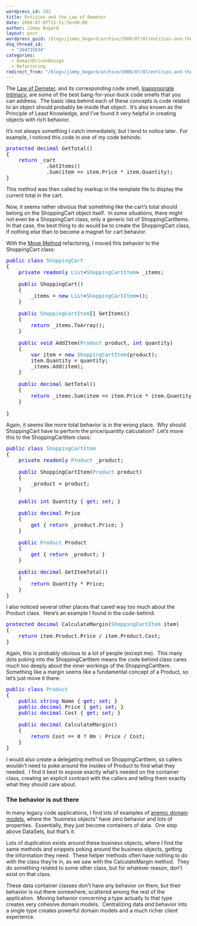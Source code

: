 ```yaml
---
wordpress_id: 202
title: Entities and the Law of Demeter
date: 2008-07-07T11:51:56+00:00
author: Jimmy Bogard
layout: post
wordpress_guid: /blogs/jimmy_bogard/archive/2008/07/07/entities-and-the-law-of-demeter.aspx
dsq_thread_id:
  - "264715834"
categories:
  - DomainDrivenDesign
  - Refactoring
redirect_from: "/blogs/jimmy_bogard/archive/2008/07/07/entities-and-the-law-of-demeter.aspx/"
---
```

The [Law of Demeter](http://en.wikipedia.org/wiki/Law_of_Demeter), and its corresponding code smell, [Inappropriate Intimacy](http://c2.com/cgi/wiki?InappropriateIntimacy), are some of the best bang-for-your-buck code smells that you can address.&nbsp; The basic idea behind each of these concepts is code related to an object should probably be inside that object.&nbsp; It&#8217;s also known as the Principle of Least Knowledge, and I&#8217;ve found it very helpful in creating objects with rich behavior.

It&#8217;s not always something I catch immediately, but I tend to notice later.&nbsp; For example, I noticed this code in one of my code behinds:

<pre><span style="color: blue">protected decimal </span>GetTotal()
{
    <span style="color: blue">return </span>_cart
             .GetItems()
             .Sum(item =&gt; item.Price * item.Quantity);
}
</pre>

[](http://11011.net/software/vspaste)

This method was then called by markup in the template file to display the current total in the cart.

Now, it seems rather obvious that something like the cart&#8217;s total should belong on the ShoppingCart object itself.&nbsp; In some situations, there might not even be a ShoppingCart class, only a generic list of ShoppingCartItems.&nbsp; In that case, the best thing to do would be to create the ShoppingCart class, if nothing else than to become a magnet for cart behavior.

With the [Move Method](http://www.refactoring.com/catalog/moveMethod.html) refactoring, I moved this behavior to the ShoppingCart class:

<pre><span style="color: blue">public class </span><span style="color: #2b91af">ShoppingCart
</span>{
    <span style="color: blue">private readonly </span><span style="color: #2b91af">List</span>&lt;<span style="color: #2b91af">ShoppingCartItem</span>&gt; _items;

    <span style="color: blue">public </span>ShoppingCart()
    {
        _items = <span style="color: blue">new </span><span style="color: #2b91af">List</span>&lt;<span style="color: #2b91af">ShoppingCartItem</span>&gt;();
    }

    <span style="color: blue">public </span><span style="color: #2b91af">ShoppingCartItem</span>[] GetItems()
    {
        <span style="color: blue">return </span>_items.ToArray();
    }

    <span style="color: blue">public void </span>AddItem(<span style="color: #2b91af">Product </span>product, <span style="color: blue">int </span>quantity)
    {
        <span style="color: blue">var </span>item = <span style="color: blue">new </span><span style="color: #2b91af">ShoppingCartItem</span>(product);
        item.Quantity = quantity;
        _items.Add(item);
    }

    <span style="color: blue">public decimal </span>GetTotal()
    {
        <span style="color: blue">return </span>_items.Sum(item =&gt; item.Price * item.Quantity);
    }

}
</pre>

[](http://11011.net/software/vspaste)

Again, it seems like more total behavior is in the wrong place.&nbsp; Why should ShoppingCart have to perform the price/quantity calculation?&nbsp; Let&#8217;s move this to the ShoppingCartItem class:

<pre><span style="color: blue">public class </span><span style="color: #2b91af">ShoppingCartItem
</span>{
    <span style="color: blue">private readonly </span><span style="color: #2b91af">Product </span>_product;

    <span style="color: blue">public </span>ShoppingCartItem(<span style="color: #2b91af">Product </span>product)
    {
        _product = product;
    }

    <span style="color: blue">public int </span>Quantity { <span style="color: blue">get</span>; <span style="color: blue">set</span>; }

    <span style="color: blue">public decimal </span>Price
    {
        <span style="color: blue">get </span>{ <span style="color: blue">return </span>_product.Price; }
    }

    <span style="color: blue">public </span><span style="color: #2b91af">Product </span>Product
    {
        <span style="color: blue">get </span>{ <span style="color: blue">return </span>_product; }
    }

    <span style="color: blue">public decimal </span>GetItemTotal()
    {
        <span style="color: blue">return </span>Quantity * Price;
    }
}
</pre>

[](http://11011.net/software/vspaste)

[](http://11011.net/software/vspaste)I also noticed several other places that cared way too much about the Product class.&nbsp; Here&#8217;s an example I found in the code-behind:

<pre><span style="color: blue">protected decimal </span>CalculateMargin(<span style="color: #2b91af">ShoppingCartItem </span>item)
{
    <span style="color: blue">return </span>item.Product.Price / item.Product.Cost;
}
</pre>

[](http://11011.net/software/vspaste)

Again, this is probably obvious to a lot of people (except me).&nbsp; This many dots poking into the ShoppingCartItem means the code behind class cares much too deeply about the inner workings of the ShoppingCartItem.&nbsp; Something like a margin seems like a fundamental concept of a Product, so let&#8217;s just move it there:

<pre><span style="color: blue">public class </span><span style="color: #2b91af">Product
</span>{
    <span style="color: blue">public string </span>Name { <span style="color: blue">get</span>; <span style="color: blue">set</span>; }
    <span style="color: blue">public decimal </span>Price { <span style="color: blue">get</span>; <span style="color: blue">set</span>; }
    <span style="color: blue">public decimal </span>Cost { <span style="color: blue">get</span>; <span style="color: blue">set</span>; }

    <span style="color: blue">public decimal </span>CalculateMargin()
    {
        <span style="color: blue">return </span>Cost == 0 ? 0m : Price / Cost;
    }
}
</pre>

[](http://11011.net/software/vspaste)

I would also create a delegating method on ShoppingCartItem, so callers wouldn&#8217;t need to poke around the insides of Product to find what they needed.&nbsp; I find it best to expose exactly what&#8217;s needed on the container class, creating an explicit contract with the callers and telling them exactly what they should care about.

### 

### The behavior is out there

In many legacy code applications, I find lots of examples of [anemic domain models](http://martinfowler.com/bliki/AnemicDomainModel.html), where the &#8220;business objects&#8221; have zero behavior and lots of properties.&nbsp; Essentially, they just become containers of data.&nbsp; One step above DataSets, but that&#8217;s it.

Lots of duplication exists around these business objects, where I find the same methods and snippets poking around the business objects, getting the information they need.&nbsp; These helper methods often have nothing to do with the class they&#8217;re in, as we saw with the CalculateMargin method.&nbsp; They do something related to some other class, but for whatever reason, don&#8217;t exist on that class.

These data container classes don&#8217;t have any behavior on them, but their behavior is out there somewhere, scattered among the rest of the application.&nbsp; Moving behavior concerning a type actually to that type creates very cohesive domain models.&nbsp; Centralizing data _and_ behavior into a single type creates powerful domain models and a much richer client experience.